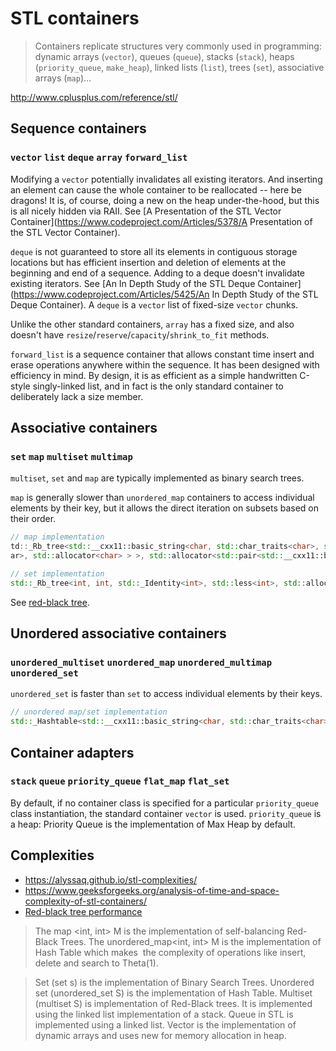 # STL containers
> Containers replicate structures very commonly used in programming: dynamic
> arrays (`vector`), queues (`queue`), stacks (`stack`), heaps
> (`priority_queue`, `make_heap`), linked lists (`list`), trees (`set`),
> associative arrays (`map`)...

http://www.cplusplus.com/reference/stl/

## Sequence containers
### `vector` `list` `deque` `array` `forward_list`

Modifying a `vector` potentially invalidates all existing iterators. And
inserting an element can cause the whole container to be reallocated -- here be
dragons! It is, of course, doing a new on the heap under-the-hood, but this is
all nicely hidden via RAII. See [A Presentation of the STL Vector
Container](https://www.codeproject.com/Articles/5378/A Presentation of the STL
Vector Container).

`deque` is not guaranteed to store all its elements in contiguous storage
locations but has efficient insertion and deletion of elements at the beginning
and end of a sequence. Adding to a deque doesn't invalidate existing iterators.
See [An In Depth Study of the STL Deque
Container](https://www.codeproject.com/Articles/5425/An In Depth Study of the
STL Deque Container). A `deque` is a `vector` list of fixed-size `vector` chunks.

Unlike the other standard containers, `array` has a fixed size, and also
doesn't have `resize`/`reserve`/`capacity`/`shrink_to_fit` methods.

`forward_list` is a sequence container that allows constant time insert and
erase operations anywhere within the sequence. It has been designed with
efficiency in mind. By design, it is as efficient as a simple handwritten
C-style singly-linked list, and in fact is the only standard container to
deliberately lack a size member.

## Associative containers
### `set` `map` `multiset` `multimap`

`multiset`, `set` and `map` are typically implemented as binary search trees.

`map` is generally slower than `unordered_map` containers to access individual
elements by their key, but it allows the direct iteration on subsets based on
their order.

```cpp
// map implementation
td::_Rb_tree<std::__cxx11::basic_string<char, std::char_traits<char>, std::allocator<char> >, std::pair<std::__cxx11::basic_string<char, std::char_traits<char>, std::allocator<char> > const, int>, std::_Select1st<std::pair<std::__cxx11::basic_string<char, std::char_traits<char>, std::allocator<char> > const, int> >, std::less<std::__cxx11::basic_string<char, std::char_traits<ch
ar>, std::allocator<char> > >, std::allocator<std::pair<std::__cxx11::basic_string<char, std::char_traits<char>, std::allocator<char> > const, int> > >::_M_erase(std::_Rb_tree_node<std::pair<std::__cxx11::basic_string<char, std::char_traits<char>, std::allocator<char> > const, int> >*):
```

```cpp
// set implementation
std::_Rb_tree<int, int, std::_Identity<int>, std::less<int>, std::allocator<int> >::_M_erase(std::_Rb_tree_node<int>*):
```

See [red-black tree](https://en.wikipedia.org/wiki/Red%E2%80%93black_tree).

## Unordered associative containers
### `unordered_multiset` `unordered_map` `unordered_multimap` `unordered_set`

`unordered_set` is faster than `set` to access individual elements
by their keys.

```cpp
// unordered map/set implementation
std::_Hashtable<std::__cxx11::basic_string<char, std::char_traits<char>, std::allocator<char> >,
```

## Container adapters
### `stack` `queue` `priority_queue` `flat_map` `flat_set`

By default, if no container class is specified for a particular
`priority_queue` class instantiation, the standard container `vector` is used.
`priority_queue` is a heap: Priority Queue is the implementation of Max Heap by default.

## Complexities
- https://alyssaq.github.io/stl-complexities/
- https://www.geeksforgeeks.org/analysis-of-time-and-space-complexity-of-stl-containers/
- [Red-black tree performance](https://www.youtube.com/watch?v=va7GJWpmcwY)

> The map <int, int> M is the implementation of self-balancing Red-Black Trees.
> The unordered_map<int, int> M is the implementation of Hash Table which makes
 the complexity of operations like insert, delete and search to Theta(1).

> Set (set<int> s) is the implementation of Binary Search Trees.
> Unordered set (unordered_set<int> S) is the implementation of Hash Table.
> Multiset (multiset<int> S) is implementation of Red-Black trees.
> It is implemented using the linked list implementation of a stack.
> Queue in STL is implemented using a linked list.
> Vector is the implementation of dynamic arrays and uses new for memory allocation in heap.


